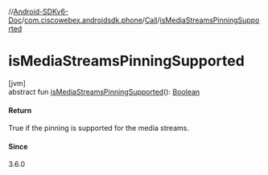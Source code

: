 //[Android-SDKv6-Doc](../../../index.md)/[com.ciscowebex.androidsdk.phone](../index.md)/[Call](index.md)/[isMediaStreamsPinningSupported](is-media-streams-pinning-supported.md)

# isMediaStreamsPinningSupported

[jvm]\
abstract fun [isMediaStreamsPinningSupported](is-media-streams-pinning-supported.md)(): [Boolean](https://kotlinlang.org/api/latest/jvm/stdlib/kotlin/-boolean/index.html)

#### Return

True if the pinning is supported for the media streams.

#### Since

3.6.0
